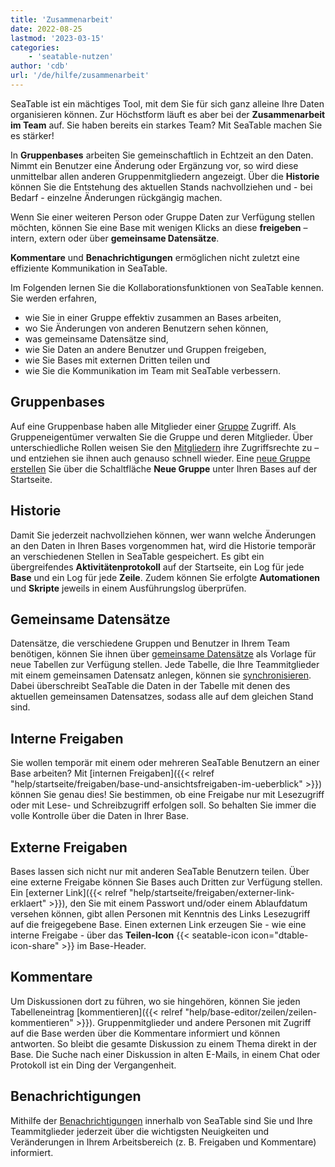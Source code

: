 ```yaml
---
title: 'Zusammenarbeit'
date: 2022-08-25
lastmod: '2023-03-15'
categories:
    - 'seatable-nutzen'
author: 'cdb'
url: '/de/hilfe/zusammenarbeit'
---
```


SeaTable ist ein mächtiges Tool, mit dem Sie für sich ganz alleine Ihre Daten organisieren können. Zur Höchstform läuft es aber bei der **Zusammenarbeit im Team** auf. Sie haben bereits ein starkes Team? Mit SeaTable machen Sie es stärker!

In **Gruppenbases** arbeiten Sie gemeinschaftlich in Echtzeit an den Daten. Nimmt ein Benutzer eine Änderung oder Ergänzung vor, so wird diese unmittelbar allen anderen Gruppenmitgliedern angezeigt. Über die **Historie** können Sie die Entstehung des aktuellen Stands nachvollziehen und - bei Bedarf - einzelne Änderungen rückgängig machen.

Wenn Sie einer weiteren Person oder Gruppe Daten zur Verfügung stellen möchten, können Sie eine Base mit wenigen Klicks an diese **freigeben** – intern, extern oder über **gemeinsame Datensätze**.

**Kommentare** und **Benachrichtigungen** ermöglichen nicht zuletzt eine effiziente Kommunikation in SeaTable.

Im Folgenden lernen Sie die Kollaborationsfunktionen von SeaTable kennen. Sie werden erfahren,

- wie Sie in einer Gruppe effektiv zusammen an Bases arbeiten,
- wo Sie Änderungen von anderen Benutzern sehen können,
- was gemeinsame Datensätze sind,
- wie Sie Daten an andere Benutzer und Gruppen freigeben,
- wie Sie Bases mit externen Dritten teilen und
- wie Sie die Kommunikation im Team mit SeaTable verbessern.

## Gruppenbases

Auf eine Gruppenbase haben alle Mitglieder einer [Gruppe](https://seatable.io/docs/arbeiten-mit-gruppen/einfuehrung-in-die-arbeit-mit-gruppen/) Zugriff. Als Gruppeneigentümer verwalten Sie die Gruppe und deren Mitglieder. Über unterschiedliche Rollen weisen Sie den [Mitgliedern](https://seatable.io/docs/arbeiten-mit-gruppen/gruppenmitglieder-und-ihre-berechtigungen/) ihre Zugriffsrechte zu – und entziehen sie ihnen auch genauso schnell wieder. Eine [neue Gruppe erstellen](https://seatable.io/docs/arbeiten-mit-gruppen/eine-neue-gruppe-anlegen/) Sie über die Schaltfläche **Neue Gruppe** unter Ihren Bases auf der Startseite.

## Historie

Damit Sie jederzeit nachvollziehen können, wer wann welche Änderungen an den Daten in Ihren Bases vorgenommen hat, wird die Historie temporär an verschiedenen Stellen in SeaTable gespeichert. Es gibt ein übergreifendes **Aktivitätenprotokoll** auf der Startseite, ein Log für jede **Base** und ein Log für jede **Zeile**. Zudem können Sie erfolgte **Automationen** und **Skripte** jeweils in einem Ausführungslog überprüfen.

## Gemeinsame Datensätze

Datensätze, die verschiedene Gruppen und Benutzer in Ihrem Team benötigen, können Sie ihnen über [gemeinsame Datensätze](https://seatable.io/docs/gemeinsame-datensaetze/funktionsweise-von-gemeinsamen-datensaetzen/) als Vorlage für neue Tabellen zur Verfügung stellen. Jede Tabelle, die Ihre Teammitglieder mit einem gemeinsamen Datensatz anlegen, können sie [synchronisieren](https://seatable.io/docs/gemeinsame-datensaetze/synchronisation-eines-gemeinsamen-datensatzes/). Dabei überschreibt SeaTable die Daten in der Tabelle mit denen des aktuellen gemeinsamen Datensatzes, sodass alle auf dem gleichen Stand sind.

## Interne Freigaben

Sie wollen temporär mit einem oder mehreren SeaTable Benutzern an einer Base arbeiten? Mit [internen Freigaben]({{< relref "help/startseite/freigaben/base-und-ansichtsfreigaben-im-ueberblick" >}}) können Sie genau dies! Sie bestimmen, ob eine Freigabe nur mit Lesezugriff oder mit Lese- und Schreibzugriff erfolgen soll. So behalten Sie immer die volle Kontrolle über die Daten in Ihrer Base.

## Externe Freigaben

Bases lassen sich nicht nur mit anderen SeaTable Benutzern teilen. Über eine externe Freigabe können Sie Bases auch Dritten zur Verfügung stellen. Ein [externer Link]({{< relref "help/startseite/freigaben/externer-link-erklaert" >}}), den Sie mit einem Passwort und/oder einem Ablaufdatum versehen können, gibt allen Personen mit Kenntnis des Links Lesezugriff auf die freigegebene Base. Einen externen Link erzeugen Sie - wie eine interne Freigabe - über das **Teilen-Icon** {{< seatable-icon icon="dtable-icon-share" >}} im Base-Header.

## Kommentare

Um Diskussionen dort zu führen, wo sie hingehören, können Sie jeden Tabelleneintrag [kommentieren]({{< relref "help/base-editor/zeilen/zeilen-kommentieren" >}}). Gruppenmitglieder und andere Personen mit Zugriff auf die Base werden über die Kommentare informiert und können antworten. So bleibt die gesamte Diskussion zu einem Thema direkt in der Base. Die Suche nach einer Diskussion in alten E-Mails, in einem Chat oder Protokoll ist ein Ding der Vergangenheit.

## Benachrichtigungen

Mithilfe der [Benachrichtigungen](https://seatable.io/docs/benachrichtigungen/sinn-und-zweck-von-benachrichtigungen-in-seatable/) innerhalb von SeaTable sind Sie und Ihre Teammitglieder jederzeit über die wichtigsten Neuigkeiten und Veränderungen in Ihrem Arbeitsbereich (z. B. Freigaben und Kommentare) informiert.
